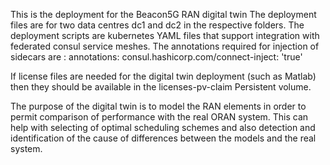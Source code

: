 This is the deployment for the Beacon5G RAN digital twin
The deployment files are for two data centres dc1 and dc2 in the respective folders. The deployment scripts are kubernetes YAML files that support integration with federated consul service meshes.
The annotations required for injection of sidecars are :
      annotations:
        consul.hashicorp.com/connect-inject: 'true'

If license files are needed for the digital twin deployment (such as Matlab) then they should be available in the licenses-pv-claim Persistent volume. 

The purpose of the digital twin is to model the RAN elements in order to permit comparison of performance with the real ORAN system. This can help with selecting of optimal scheduling schemes and also detection and identification of the cause of differences between the models and the real system. 
